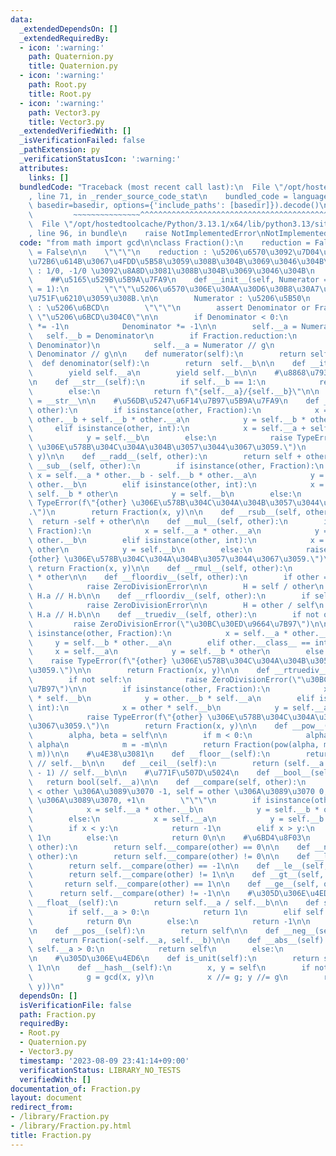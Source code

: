 ```yaml
---
data:
  _extendedDependsOn: []
  _extendedRequiredBy:
  - icon: ':warning:'
    path: Quaternion.py
    title: Quaternion.py
  - icon: ':warning:'
    path: Root.py
    title: Root.py
  - icon: ':warning:'
    path: Vector3.py
    title: Vector3.py
  _extendedVerifiedWith: []
  _isVerificationFailed: false
  _pathExtension: py
  _verificationStatusIcon: ':warning:'
  attributes:
    links: []
  bundledCode: "Traceback (most recent call last):\n  File \"/opt/hostedtoolcache/Python/3.13.1/x64/lib/python3.13/site-packages/onlinejudge_verify/documentation/build.py\"\
    , line 71, in _render_source_code_stat\n    bundled_code = language.bundle(stat.path,\
    \ basedir=basedir, options={'include_paths': [basedir]}).decode()\n          \
    \         ~~~~~~~~~~~~~~~^^^^^^^^^^^^^^^^^^^^^^^^^^^^^^^^^^^^^^^^^^^^^^^^^^^^^^^^^^^^^^^^^^\n\
    \  File \"/opt/hostedtoolcache/Python/3.13.1/x64/lib/python3.13/site-packages/onlinejudge_verify/languages/python.py\"\
    , line 96, in bundle\n    raise NotImplementedError\nNotImplementedError\n"
  code: "from math import gcd\n\nclass Fraction():\n    reduction = False\n    expand\
    \ = False\n\n    \"\"\"\n    reduction : \u5206\u6570\u3092\u7D04\u5206\u3057\u305F\
    \u72B6\u614B\u3067\u4FDD\u5B58\u3059\u308B\u304B\u3069\u3046\u304B\n    expand\
    \ : 1/0, -1/0 \u3092\u8A8D\u3081\u308B\u304B\u3069\u3046\u304B\n    \"\"\"\n\n\
    \    ##\u5165\u529B\u5B9A\u7FA9\n    def __init__(self, Numerator = 0, Denominator\
    \ = 1):\n        \"\"\"\u5206\u6570\u306E\u30AA\u30D6\u30B8\u30A7\u30AF\u30C8\u3092\
    \u751F\u6210\u3059\u308B.\n\n        Numerator : \u5206\u5B50\n        Denominator\
    \ : \u5206\u6BCD\n        \"\"\"\n        assert Denominator or Fraction.expand,\
    \ \"\u5206\u6BCD\u304C0\"\n\n        if Denominator < 0:\n            Numerator\
    \ *= -1\n            Denominator *= -1\n\n        self.__a = Numerator\n     \
    \   self.__b = Denominator\n        if Fraction.reduction:\n            g = gcd(Numerator,\
    \ Denominator)\n            self.__a = Numerator // g\n            self.__b =\
    \ Denominator // g\n\n    def numerator(self):\n        return self.__a\n\n  \
    \  def denominator(self):\n        return  self.__b\n\n    def __iter__(self):\n\
    \        yield self.__a\n        yield self.__b\n\n    #\u8868\u793A\u5B9A\u7FA9\
    \n    def __str__(self):\n        if self.__b == 1:\n            return str(self.__a)\n\
    \        else:\n            return f\"{self.__a}/{self.__b}\"\n\n    __repr__\
    \ = __str__\n\n    #\u56DB\u5247\u6F14\u7B97\u5B9A\u7FA9\n    def __add__(self,\
    \ other):\n        if isinstance(other, Fraction):\n            x = self.__a *\
    \ other.__b + self.__b * other.__a\n            y = self.__b * other.__b\n   \
    \     elif isinstance(other, int):\n            x = self.__a + self.__b * other\n\
    \            y = self.__b\n        else:\n            raise TypeError(f\"{other}\
    \ \u306E\u578B\u304C\u304A\u304B\u3057\u3044\u3067\u3059.\")\n        return Fraction(x,\
    \ y)\n\n    def __radd__(self, other):\n        return self + other\n\n    def\
    \ __sub__(self, other):\n        if isinstance(other, Fraction):\n           \
    \ x = self.__a * other.__b - self.__b * other.__a\n            y = self.__b *\
    \ other.__b\n        elif isinstance(other, int):\n            x = self.__a -\
    \ self.__b * other\n            y = self.__b\n        else:\n            raise\
    \ TypeError(f\"{other} \u306E\u578B\u304C\u304A\u304B\u3057\u3044\u3067\u3059\
    .\")\n        return Fraction(x, y)\n\n    def __rsub__(self, other):\n      \
    \  return -self + other\n\n    def __mul__(self, other):\n        if isinstance(other,\
    \ Fraction):\n            x = self.__a * other.__a\n            y = self.__b *\
    \ other.__b\n        elif isinstance(other, int):\n            x = self.__a *\
    \ other\n            y = self.__b\n        else:\n            raise TypeError(f\"\
    {other} \u306E\u578B\u304C\u304A\u304B\u3057\u3044\u3067\u3059.\")\n\n       \
    \ return Fraction(x, y)\n\n    def __rmul__(self, other):\n        return self\
    \ * other\n\n    def __floordiv__(self, other):\n        if other == Fraction():\n\
    \            raise ZeroDivisionError\n\n        H = self / other\n        return\
    \ H.a // H.b\n\n    def __rfloordiv__(self, other):\n        if self == Fraction():\n\
    \            raise ZeroDivisionError\n\n        H = other / self\n        return\
    \ H.a // H.b\n\n    def __truediv__(self, other):\n        if not other:\n   \
    \         raise ZeroDivisionError(\"\u30BC\u30ED\u9664\u7B97\")\n\n        if\
    \ isinstance(other, Fraction):\n            x = self.__a * other.__b\n       \
    \     y = self.__b * other.__a\n        elif other.__class__ == int:\n       \
    \     x = self.__a\n            y = self.__b * other\n        else:\n        \
    \    raise TypeError(f\"{other} \u306E\u578B\u304C\u304A\u304B\u3057\u3044\u3067\
    \u3059.\")\n\n        return Fraction(x, y)\n\n    def __rtruediv__(self, other):\n\
    \        if not self:\n            raise ZeroDivisionError(\"\u30BC\u30ED\u9664\
    \u7B97\")\n\n        if isinstance(other, Fraction):\n            x = other.__a\
    \ * self.__b\n            y = other.__b * self.__a\n        elif isinstance(other,\
    \ int):\n            x = other * self.__b\n            y = self.__a\n        else:\n\
    \            raise TypeError(f\"{other} \u306E\u578B\u304C\u304A\u304B\u3057\u3044\
    \u3067\u3059.\")\n        return Fraction(x, y)\n\n    def __pow__(self, m):\n\
    \        alpha, beta = self\n\n        if m < 0:\n            alpha, beta = beta,\
    \ alpha\n            m = -m\n\n        return Fraction(pow(alpha, m), pow(beta,\
    \ m))\n\n    #\u4E38\u3081\n    def __floor__(self):\n        return self.__a\
    \ // self.__b\n\n    def __ceil__(self):\n        return (self.__a + self.__b\
    \ - 1) // self.__b\n\n    #\u771F\u507D\u5024\n    def __bool__(self):\n     \
    \   return bool(self.__a)\n\n    def __compare(self, other):\n        \"\"\" self\
    \ < other \u306A\u3089\u3070 -1, self = other \u306A\u3089\u3070 0, self > other\
    \ \u306A\u3089\u3070, +1\n        \"\"\"\n        if isinstance(other, Fraction):\n\
    \            x = self.__a * other.__b\n            y = self.__b * other.__a\n\
    \        else:\n            x = self.__a\n            y = self.__b * other\n\n\
    \        if x < y:\n            return -1\n        elif x > y:\n            return\
    \ 1\n        else:\n            return 0\n\n    #\u6BD4\u8F03\n    def __eq__(self,\
    \ other):\n        return self.__compare(other) == 0\n\n    def __neq__(self,\
    \ other):\n        return self.__compare(other) != 0\n\n    def __lt__(self, other):\n\
    \        return self.__compare(other) == -1\n\n    def __le__(self, other):\n\
    \        return self.__compare(other) != 1\n\n    def __gt__(self, other):\n \
    \       return self.__compare(other) == 1\n\n    def __ge__(self, other):\n  \
    \      return self.__compare(other) != -1\n\n    #\u305D\u306E\u4ED6\n    def\
    \ __float__(self):\n        return self.__a / self.__b\n\n    def sign(self):\n\
    \        if self.__a > 0:\n            return 1\n        elif self.__a == 0:\n\
    \            return 0\n        else:\n            return -1\n\n    #\u7B26\u53F7\
    \n    def __pos__(self):\n        return self\n\n    def __neg__(self):\n    \
    \    return Fraction(-self.__a, self.__b)\n\n    def __abs__(self):\n        if\
    \ self.__a > 0:\n            return self\n        else:\n            return -self\n\
    \n    #\u305D\u306E\u4ED6\n    def is_unit(self):\n        return self.__a ==\
    \ 1\n\n    def __hash__(self):\n        x, y = self\n        if not Fraction.reduction:\n\
    \            g = gcd(x, y)\n            x //= g; y //= g\n        return hash((x,\
    \ y))\n"
  dependsOn: []
  isVerificationFile: false
  path: Fraction.py
  requiredBy:
  - Root.py
  - Quaternion.py
  - Vector3.py
  timestamp: '2023-08-09 23:41:14+09:00'
  verificationStatus: LIBRARY_NO_TESTS
  verifiedWith: []
documentation_of: Fraction.py
layout: document
redirect_from:
- /library/Fraction.py
- /library/Fraction.py.html
title: Fraction.py
---
```

